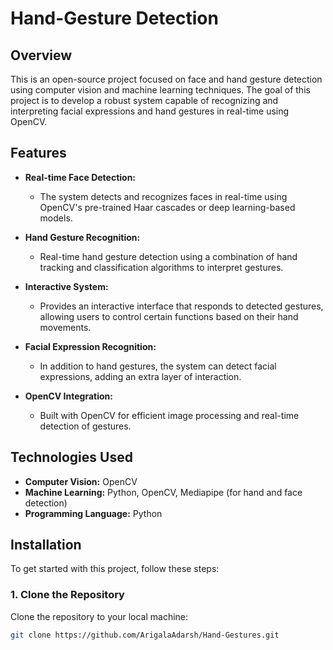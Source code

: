 # Hand-Gesture Detection

## Overview

This is an open-source project focused on face and hand gesture detection using computer vision and machine learning techniques. The goal of this project is to develop a robust system capable of recognizing and interpreting facial expressions and hand gestures in real-time using OpenCV.

## Features

- **Real-time Face Detection:**
  - The system detects and recognizes faces in real-time using OpenCV's pre-trained Haar cascades or deep learning-based models.
  
- **Hand Gesture Recognition:**
  - Real-time hand gesture detection using a combination of hand tracking and classification algorithms to interpret gestures.

- **Interactive System:**
  - Provides an interactive interface that responds to detected gestures, allowing users to control certain functions based on their hand movements.

- **Facial Expression Recognition:**
  - In addition to hand gestures, the system can detect facial expressions, adding an extra layer of interaction.

- **OpenCV Integration:**
  - Built with OpenCV for efficient image processing and real-time detection of gestures.

## Technologies Used

- **Computer Vision:** OpenCV
- **Machine Learning:** Python, OpenCV, Mediapipe (for hand and face detection)
- **Programming Language:** Python

## Installation

To get started with this project, follow these steps:

### 1. Clone the Repository

Clone the repository to your local machine:

```bash
git clone https://github.com/ArigalaAdarsh/Hand-Gestures.git
```
